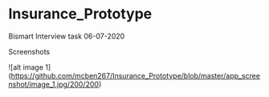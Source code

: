 # Insurance_Prototype
Bismart Interview task  06-07-2020


Screenshots

![alt image 1] (https://github.com/mcben267/Insurance_Prototype/blob/master/app_screenshot/image_1.jpg/200/200)

